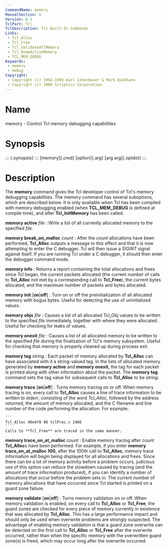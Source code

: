 ```yaml
---
CommandName: memory
ManualSection: n
Version: 8.1
TclPart: Tcl
TclDescription: Tcl Built-In Commands
Links:
 - Tcl_Alloc
 - Tcl_Free
 - Tcl_ValidateAllMemory
 - Tcl_DumpActiveMemory
 - TCL_MEM_DEBUG
Keywords:
 - memory
 - debug
Copyright:
 - Copyright (c) 1992-1999 Karl Lehenbauer & Mark Diekhans
 - Copyright (c) 2000 Scriptics Corporation.
---
```


# Name

memory - Control Tcl memory debugging capabilities

# Synopsis

::: {.synopsis} :::
[memory]{.cmd} [option]{.arg} [arg arg]{.optdot}
:::

# Description

The **memory** command gives the Tcl developer control of Tcl's memory debugging capabilities.  The memory command has several suboptions, which are described below.  It is only available when Tcl has been compiled with memory debugging enabled (when **TCL_MEM_DEBUG** is defined at compile time), and after **Tcl_InitMemory** has been called.

**memory active** *file*
: Write a list of all currently allocated memory to the specified *file*.

**memory break_on_malloc** *count*
: After the *count* allocations have been performed, **Tcl_Alloc** outputs a message to this effect and that it is now attempting to enter the C debugger.  Tcl will then issue a *SIGINT* signal against itself. If you are running Tcl under a C debugger, it should then enter the debugger command mode.

**memory info**
: Returns a report containing the total allocations and frees since Tcl began, the current packets allocated (the current number of calls to **Tcl_Alloc** not met by a corresponding call to **Tcl_Free**), the current bytes allocated, and the maximum number of packets and bytes allocated.

**memory init** [**on**|**off**]
: Turn on or off the preinitialization of all allocated memory with bogus bytes.  Useful for detecting the use of uninitialized values.

**memory objs** *file*
: Causes a list of all allocated Tcl_Obj values to be written to the specified *file* immediately, together with where they were allocated.  Useful for checking for leaks of values.

**memory onexit** *file*
: Causes a list of all allocated memory to be written to the specified *file* during the finalization of Tcl's memory subsystem.  Useful for checking that memory is properly cleaned up during process exit.

**memory tag** *string*
: Each packet of memory allocated by **Tcl_Alloc** can have associated with it a string-valued tag.  In the lists of allocated memory generated by **memory active** and **memory onexit**, the tag for each packet is printed along with other information about the packet.  The **memory tag** command sets the tag value for subsequent calls to **Tcl_Alloc** to be *string*.

**memory trace** [**on**|**off**]
: Turns memory tracing on or off.  When memory tracing is on, every call to **Tcl_Alloc** causes a line of trace information to be written to *stderr*, consisting of the word *Tcl_Alloc*, followed by the address returned, the amount of memory allocated, and the C filename and line number of the code performing the allocation.  For example:

    ```
    Tcl_Alloc 40e478 98 tclProc.c 1406
    ```
    Calls to **Tcl_Free** are traced in the same manner.

**memory trace_on_at_malloc** *count*
: Enable memory tracing after *count* **Tcl_Alloc**s have been performed. For example, if you enter **memory trace_on_at_malloc 100**, after the 100th call to **Tcl_Alloc**, memory trace information will begin being displayed for all allocations and frees.  Since there can be a lot of memory activity before a problem occurs, judicious use of this option can reduce the slowdown caused by tracing (and the amount of trace information produced), if you can identify a number of allocations that occur before the problem sets in.  The current number of memory allocations that have occurred since Tcl started is printed on a guard zone failure.

**memory validate** [**on**|**off**]
: Turns memory validation on or off. When memory validation is enabled, on every call to **Tcl_Alloc** or **Tcl_Free**, the guard zones are checked for every piece of memory currently in existence that was allocated by **Tcl_Alloc**.  This has a large performance impact and should only be used when overwrite problems are strongly suspected. The advantage of enabling memory validation is that a guard zone overwrite can be detected on the first call to **Tcl_Alloc** or **Tcl_Free** after the overwrite occurred, rather than when the specific memory with the overwritten guard zone(s) is freed, which may occur long after the overwrite occurred.



